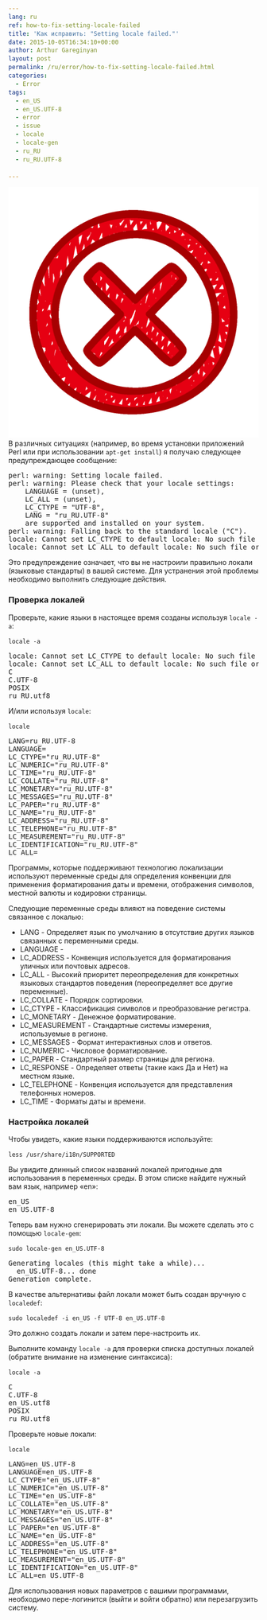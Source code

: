 ```yaml
---
lang: ru
ref: how-to-fix-setting-locale-failed
title: 'Как исправить: "Setting locale failed."'
date: 2015-10-05T16:34:10+00:00
author: Arthur Gareginyan
layout: post
permalink: /ru/error/how-to-fix-setting-locale-failed.html
categories:
  - Error
tags:
  - en_US
  - en_US.UTF-8
  - error
  - issue
  - locale
  - locale-gen
  - ru_RU
  - ru_RU.UTF-8

---
```


![thumb](/images/error.png)
В различных ситуациях (например, во время установки приложений Perl или при использовании `apt-get install`) я получаю следующее предупреждающее сообщение:

<pre>
perl: warning: Setting locale failed.
perl: warning: Please check that your locale settings:
	LANGUAGE = (unset),
	LC_ALL = (unset),
	LC_CTYPE = "UTF-8",
	LANG = "ru_RU.UTF-8"
    are supported and installed on your system.
perl: warning: Falling back to the standard locale ("C").
locale: Cannot set LC_CTYPE to default locale: No such file or directory
locale: Cannot set LC_ALL to default locale: No such file or directory
</pre>


Это предупреждение означает, что вы не настроили правильно локали (языковые стандарты) в вашей системе. Для устранения этой проблемы необходимо выполнить следующие действия.


### Проверка локалей

Проверьте, какие языки в настоящее время созданы используя `locale -a`:

```
locale -a
```

<pre>
locale: Cannot set LC_CTYPE to default locale: No such file or directory
locale: Cannot set LC_ALL to default locale: No such file or directory
C
C.UTF-8
POSIX
ru_RU.utf8
</pre>

И/или используя `locale`:

```
locale
```

<pre>
LANG=ru_RU.UTF-8
LANGUAGE=
LC_CTYPE="ru_RU.UTF-8"
LC_NUMERIC="ru_RU.UTF-8"
LC_TIME="ru_RU.UTF-8"
LC_COLLATE="ru_RU.UTF-8"
LC_MONETARY="ru_RU.UTF-8"
LC_MESSAGES="ru_RU.UTF-8"
LC_PAPER="ru_RU.UTF-8"
LC_NAME="ru_RU.UTF-8"
LC_ADDRESS="ru_RU.UTF-8"
LC_TELEPHONE="ru_RU.UTF-8"
LC_MEASUREMENT="ru_RU.UTF-8"
LC_IDENTIFICATION="ru_RU.UTF-8"
LC_ALL=
</pre>

Программы, которые поддерживают технологию локализации используют переменные среды для определения конвенции для применения форматирования даты и времени, отображения символов, местной валюты и кодировки страницы.

Следующие переменные среды влияют на поведение системы связанное с локалью:

* LANG - Определяет язык по умолчанию в отсутствие других языков связанных с переменными среды.
* LANGUAGE - 
* LC_ADDRESS - Конвенция используется для форматирования уличных или почтовых адресов.
* LC_ALL - Высокий приоритет переопределения для конкретных языковых стандартов поведения (переопределяет все другие переменные).
* LC_COLLATE - Порядок сортировки.
* LC_CTYPE - Классификация символов и преобразование регистра.
* LC_MONETARY - Денежное форматирование.
* LC_MEASUREMENT - Стандартные системы измерения, используемые в регионе.
* LC_MESSAGES - Формат интерактивных слов и ответов.
* LC_NUMERIC - Числовое форматирование.
* LC_PAPER - Стандартный размер страницы для региона.
* LC_RESPONSE - Определяет ответы (такие какs Да и Нет) на местном языке.
* LC_TELEPHONE - Конвенция используется для представления телефонных номеров.
* LC_TIME - Форматы даты и времени.


### Настройка локалей

Чтобы увидеть, какие языки поддерживаются используйте:

```
less /usr/share/i18n/SUPPORTED
```

Вы увидите длинный список названий локалей пригодные для использования в переменных среды. В этом списке найдите нужный вам язык, например «en»:

<pre>
en_US
en_US.UTF-8
</pre>

Теперь вам нужно сгенерировать эти локали. Вы можете сделать это с помощью `locale-gem`:

```
sudo locale-gen en_US.UTF-8
```

<pre>
Generating locales (this might take a while)...
  en_US.UTF-8... done
Generation complete.
</pre>

В качестве альтернативы файл локали может быть создан вручную с `localedef`:

```
sudo localedef -i en_US -f UTF-8 en_US.UTF-8
```

Это должно создать локали и затем пере-настроить их.

Выполните команду `locale -a` для проверки списка доступных локалей (обратите внимание на изменение синтаксиса):

```
locale -a
```

<pre>
C
C.UTF-8
en_US.utf8
POSIX
ru_RU.utf8
</pre>

Проверьте новые локали:

```
locale
```

<pre>
LANG=en_US.UTF-8
LANGUAGE=en_US.UTF-8
LC_CTYPE="en_US.UTF-8"
LC_NUMERIC="en_US.UTF-8"
LC_TIME="en_US.UTF-8"
LC_COLLATE="en_US.UTF-8"
LC_MONETARY="en_US.UTF-8"
LC_MESSAGES="en_US.UTF-8"
LC_PAPER="en_US.UTF-8"
LC_NAME="en_US.UTF-8"
LC_ADDRESS="en_US.UTF-8"
LC_TELEPHONE="en_US.UTF-8"
LC_MEASUREMENT="en_US.UTF-8"
LC_IDENTIFICATION="en_US.UTF-8"
LC_ALL=en_US.UTF-8
</pre>

Для использования новых параметров с вашими программами, необходимо пере-логинится (выйти и войти обратно) или перезагрузить систему.
